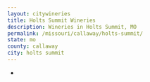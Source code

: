 ```yaml
---
layout: citywineries
title: Holts Summit Wineries
description: Wineries in Holts Summit, MO
permalink: /missouri/callaway/holts-summit/
state: mo
county: callaway
city: holts summit
---
```

-
